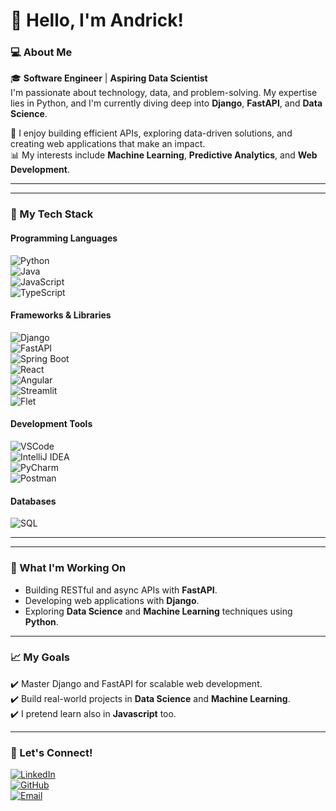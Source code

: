 # 👋 Hello, I'm Andrick!  

### 💻 About Me  
🎓 **Software Engineer** | **Aspiring Data Scientist**  
I'm passionate about technology, data, and problem-solving. My expertise lies in Python, and I'm currently diving deep into **Django**, **FastAPI**, and **Data Science**.  

🚀 I enjoy building efficient APIs, exploring data-driven solutions, and creating web applications that make an impact.  
📊 My interests include **Machine Learning**, **Predictive Analytics**, and **Web Development**.  

---

---

### 🔧 My Tech Stack  

#### Programming Languages  
![Python](https://img.shields.io/badge/-Python-3776AB?logo=python&logoColor=white&style=for-the-badge)  
![Java](https://img.shields.io/badge/-Java-007396?logo=java&logoColor=white&style=for-the-badge)  
![JavaScript](https://img.shields.io/badge/-JavaScript-F7DF1E?logo=javascript&logoColor=black&style=for-the-badge)  
![TypeScript](https://img.shields.io/badge/-TypeScript-007ACC?logo=typescript&logoColor=white&style=for-the-badge)  

#### Frameworks & Libraries  
![Django](https://img.shields.io/badge/-Django-092E20?logo=django&logoColor=white&style=for-the-badge)  
![FastAPI](https://img.shields.io/badge/-FastAPI-009688?logo=fastapi&logoColor=white&style=for-the-badge)  
![Spring Boot](https://img.shields.io/badge/-Spring%20Boot-6DB33F?logo=springboot&logoColor=white&style=for-the-badge)  
![React](https://img.shields.io/badge/-React-61DAFB?logo=react&logoColor=black&style=for-the-badge)  
![Angular](https://img.shields.io/badge/-Angular-DD0031?logo=angular&logoColor=white&style=for-the-badge)  
![Streamlit](https://img.shields.io/badge/-Streamlit-FF4B4B?logo=streamlit&logoColor=white&style=for-the-badge)  
![Flet](https://img.shields.io/badge/-Flet-4CAF50?style=for-the-badge)  

#### Development Tools  
![VSCode](https://img.shields.io/badge/-VSCode-007ACC?logo=visualstudiocode&logoColor=white&style=for-the-badge)  
![IntelliJ IDEA](https://img.shields.io/badge/-IntelliJ%20IDEA-000000?logo=intellijidea&logoColor=white&style=for-the-badge)  
![PyCharm](https://img.shields.io/badge/-PyCharm-000000?logo=pycharm&logoColor=white&style=for-the-badge)  
![Postman](https://img.shields.io/badge/-Postman-FF6C37?logo=postman&logoColor=white&style=for-the-badge)  

#### Databases  
![SQL](https://img.shields.io/badge/-SQL-003B57?logo=postgresql&logoColor=white&style=for-the-badge)

---


---

### 🌟 What I'm Working On  
- Building RESTful and async APIs with **FastAPI**.  
- Developing web applications with **Django**.  
- Exploring **Data Science** and **Machine Learning** techniques using **Python**.  

---

### 📈 My Goals  
✔️ Master Django and FastAPI for scalable web development.  
✔️ Build real-world projects in **Data Science** and **Machine Learning**.  
✔️ I pretend learn also in **Javascript** too.

---

### 🤝 Let's Connect!  

[![LinkedIn](https://img.shields.io/badge/-LinkedIn-0077B5?logo=linkedin&logoColor=white&style=for-the-badge)](https://www.linkedin.com/in/your-profile/)  
[![GitHub](https://img.shields.io/badge/-GitHub-181717?logo=github&logoColor=white&style=for-the-badge)](https://github.com/your-username)  
[![Email](https://img.shields.io/badge/-Email-D14836?logo=gmail&logoColor=white&style=for-the-badge)](mailto:your-email@example.com)  

